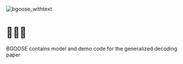 
![bgoose_withtext](https://github.com/zixiao-yin/BGOOSE/assets/55424621/789bba4d-65a7-4a53-ba80-73ebfbf17cd0)

# :swan::swan::swan: 
BGOOSE contains model and demo code for the generalized decoding paper
